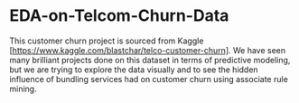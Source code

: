 # EDA-on-Telcom-Churn-Data
This customer churn project is sourced from Kaggle [https://www.kaggle.com/blastchar/telco-customer-churn]. We have seen many brilliant projects done on this dataset in terms of predictive modeling, but we are trying to explore the data visually and to see the hidden influence of bundling services had on customer churn using associate rule mining. 
